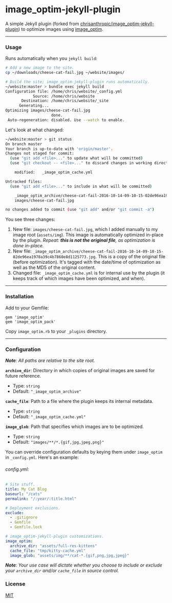 # image_optim-jekyll-plugin
A simple Jekyll plugin (forked from [chrisanthropic/image_optim-jekyll-plugin]) to optimize images using [image_optim].

---
### Usage
Runs automatically when you `jekyll build`:

```bash
# Add a new image to the site.
cp ~/downloads/cheese-cat-fail.jpg ~/website/images/

# Build the site; image_optim-jekyll-plugin runs automatically.
~/website:master > bundle exec jekyll build
Configuration file: /home/chris/website/_config.yml
            Source: /home/chris/website
       Destination: /home/chris/website/_site
      Generating...
Optimizing images/cheese-cat-fail.jpg
                    done.
 Auto-regeneration: disabled. Use --watch to enable.
```

Let's look at what changed:

```bash
~/website:master > git status
On branch master
Your branch is up-to-date with 'origin/master'.
Changes not staged for commit:
  (use "git add <file>..." to update what will be committed)
  (use "git checkout -- <file>..." to discard changes in working directory)

	modified:   _image_optim_cache.yml

Untracked files:
  (use "git add <file>..." to include in what will be committed)

	_image_optim_archive/cheese-cat-fail-2016-10-14-09-10-15-02de96ea1978a39c4b7860e8d1125773.jpg
	images/cheese-cat-fail.jpg

no changes added to commit (use "git add" and/or "git commit -a")
```

You see three changes:

  1. New file: `images/cheese-cat-fail.jpg`, which I added manually to my image root (`assets/img`). This image is automatically optimized in-place by the plugin. _Repeat: **this is not the original file**, as optimization is done in-place._
  2. New file: `_image_optim_archive/cheese-cat-fail-2016-10-14-09-10-15-02de96ea1978a39c4b7860e8d1125773.jpg`. This is a copy of the original file (before optimization). It's tagged with the date/time of optimization as well as the MD5 of the original content.
  3. Changed file: `_image_optim_cache.yml` is for internal use by the plugin (it keeps track of which images have been optimized, and when).

---
### Installation

Add to your Gemfile:

```
gem 'image_optim'
gem 'image_optim_pack'
```

Copy `image_optim.rb` to your `_plugins` directory.

---
### Configuration
_**Note**: All paths are relative to the site root._

**`archive_dir`**: Directory in which copies of original images are saved for future reference.
  * Type: `string`
  * Default: `"_image_optim_archive"`

**`cache_file`**: Path to a file where the plugin keeps its internal metadata.
  * Type: `string`
  * Default: `"_image_optim_cache.yml"`

**`image_glob`**: Path that specifies which images are to be optimized.
  * Type: `string`
  * Default: `"images/**/*.{gif,jpg,jpeg,png}"`

You can override configuration defaults by keying them under `image_optim` in `_config.yml`. Here's an example:

###### config.yml:
```yaml
# Site stuff.
title: My Cat Blog
baseurl: "/cats"
permalink: "/:year/:title.html"

# Deployment exclusions.
exclude:
  - .gitignore
  - Gemfile
  - Gemfile.lock

# image_optim-jekyll-plugin customizations.
image_optim:
  archive_dir: "assets/full-res-kittens"
  cache_file: "tmp/kitty-cache.yml"
  image_glob: "assets/img/**/cat-*.{gif,png,jpg,jpeg}"
```

_**Note**: Your use case will dictate whether you choose to include or exclude your `archive_dir` and/or `cache_file` in source control._

### License
[MIT](LICENSE.txt)

[chrisanthropic/image_optim-jekyll-plugin]: https://github.com/chrisanthropic/image_optim-jekyll-plugin
[image_optim]: https://github.com/toy/image_optim
[license-issue]: https://github.com/chrisanthropic/image_optim-jekyll-plugin/issues/2
